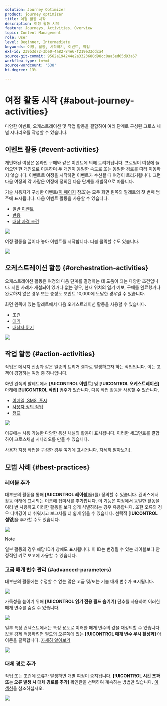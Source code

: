 ```yaml
---
solution: Journey Optimizer
product: journey optimizer
title: 여정 활동 시작
description: 여정 활동 시작
feature: Journeys, Activities, Overview
topic: Content Management
role: User
level: Beginner, Intermediate
keywords: 여정, 활동, 시작하기, 이벤트, 작업
exl-id: 239b3d72-3be0-4a82-84e6-f219e33ddca4
source-git-commit: 9562a194244e2a3323680d98cc8aa5ed65d93a67
workflow-type: tm+mt
source-wordcount: '538'
ht-degree: 13%

---
```


# 여정 활동 시작 {#about-journey-activities}

다양한 이벤트, 오케스트레이션 및 작업 활동을 결합하여 여러 단계로 구성된 크로스 채널 시나리오를 작성할 수 있습니다.

## 이벤트 활동 {#event-activities}

개인화된 여정은 온라인 구매와 같은 이벤트에 의해 트리거됩니다. 프로필이 여정에 들어오면 한 개인으로 이동하며 두 개인이 동일한 속도로 또는 동일한 경로를 따라 이동하지 않습니다. 이벤트로 여정을 시작하면 이벤트가 수신될 때 여정이 트리거됩니다. 그런 다음 여정의 각 사람은 여정에 정의된 다음 단계를 개별적으로 따릅니다.

기술 사용자가 구성한 이벤트([이 페이지](../event/about-events.md) 참조)는 모두 화면 왼쪽의 팔레트의 첫 번째 범주에 표시됩니다. 다음 이벤트 활동을 사용할 수 있습니다.

* [일반 이벤트](../building-journeys/general-events.md)
* [반응](../building-journeys/reaction-events.md)
* [대상 자격 조건](../building-journeys/audience-qualification-events.md)

![](assets/journey43.png)

여정 활동을 끌어다 놓아 이벤트를 시작합니다. 더블 클릭할 수도 있습니다.

![](assets/journey44.png)

## 오케스트레이션 활동 {#orchestration-activities}

오케스트레이션 활동은 여정의 다음 단계를 결정하는 데 도움이 되는 다양한 조건입니다. 지원 사례가 개설되어 있거나 없는 경우, 현재 위치의 일기 예보, 구매를 완료했거나 완료하지 않은 경우 또는 충성도 포인트 10,000에 도달한 경우일 수 있습니다.

화면 왼쪽에 있는 팔레트에서 다음 오케스트레이션 활동을 사용할 수 있습니다.

* [조건](../building-journeys/condition-activity.md)
* [대기](../building-journeys/wait-activity.md)
* [대상자 읽기](../building-journeys/read-audience.md)

![](assets/journey49.png)

## 작업 활동 {#action-activities}

작업은 메시지 전송과 같은 일종의 트리거 결과로 발생하고자 하는 작업입니다. 이는 고객이 경험하는 여정 중 하나입니다.

화면 왼쪽의 팔레트에서 **[!UICONTROL 이벤트]** 및 **[!UICONTROL 오케스트레이션]** 아래에 **[!UICONTROL 작업]** 범주가 있습니다. 다음 작업 활동을 사용할 수 있습니다.

* [이메일, SMS, 푸시](../building-journeys/journeys-message.md)
* [사용자 정의 작업](../building-journeys/using-custom-actions.md)
* [점프](../building-journeys/jump.md)

![](assets/journey58.png)

이곳에는 사용 가능한 다양한 통신 채널의 활동이 표시됩니다. 이러한 세그먼트를 결합하여 크로스채널 시나리오를 만들 수 있습니다.

사용자 지정 작업을 구성한 경우 여기에 표시됩니다. [자세히 알아보기](../building-journeys/using-custom-actions.md)).

## 모범 사례 {#best-practices}

### 레이블 추가

대부분의 활동을 통해 **[!UICONTROL 레이블]**&#x200B;을(를) 정의할 수 있습니다. 캔버스에서 활동 아래에 표시되는 이름에 접미사를 추가합니다. 이 기능은 여정에서 동일한 활동을 여러 번 사용하고 이러한 활동을 보다 쉽게 식별하려는 경우 유용합니다. 또한 오류의 경우 디버깅이 더 쉬워지고 보고서를 더 쉽게 읽을 수 있습니다. 선택적 **[!UICONTROL 설명]**&#x200B;을 추가할 수도 있습니다.

![](assets/journey-action-label.png)

>[!NOTE]
>
>일부 활동의 경우 해당 ID가 창에도 표시됩니다. 이 ID는 변경될 수 있는 레이블보다 안정적인 키로 보고에 사용할 수 있습니다.

### 고급 매개 변수 관리 {#advanced-parameters}

대부분의 활동에는 수정할 수 없는 많은 고급 및/또는 기술 매개 변수가 표시됩니다.

![](assets/journey-advanced-parameters.png)

가독성을 높이기 위해 **[!UICONTROL 읽기 전용 필드 숨기기]** 단추를 사용하여 이러한 매개 변수를 숨길 수 있습니다.

![](assets/journey-hide-read-only-fields.png)

일부 특정 컨텍스트에서는 특정 용도로 이러한 매개 변수의 값을 재정의할 수 있습니다. 값을 강제 적용하려면 필드의 오른쪽에 있는 **[!UICONTROL 매개 변수 무시 활성화]** 아이콘을 클릭합니다. [자세히 알아보기](../configuration/primary-email-addresses.md#journey-parameters)

![](assets/journey-enable-parameter-override.png)

### 대체 경로 추가

작업 또는 조건에 오류가 발생하면 개별 여정이 중지됩니다. **[!UICONTROL 시간 초과 또는 오류 발생 시 대체 경로를 추가]** 확인란을 선택하여 계속하는 방법만 있습니다. [이 섹션](../building-journeys/using-the-journey-designer.md#paths)을 참조하십시오.

![](assets/journey42.png)
